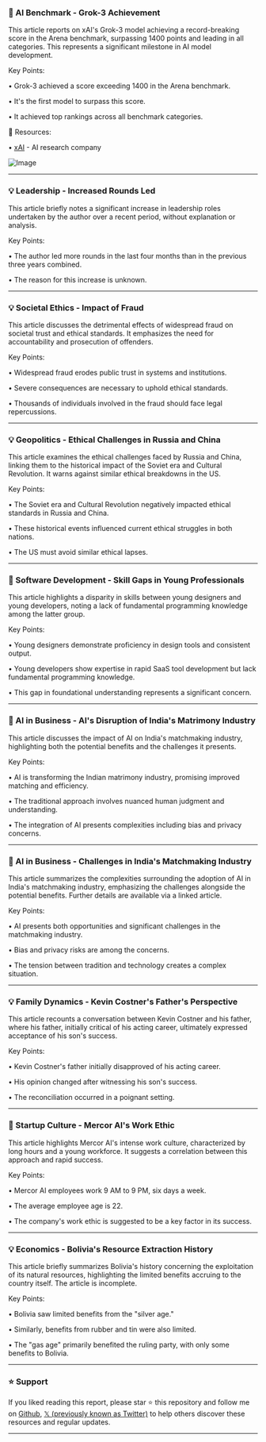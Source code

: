 ### 🤖 AI Benchmark - Grok-3 Achievement

This article reports on xAI's Grok-3 model achieving a record-breaking score in the Arena benchmark, surpassing 1400 points and leading in all categories.  This represents a significant milestone in AI model development.

Key Points:

• Grok-3 achieved a score exceeding 1400 in the Arena benchmark.


• It's the first model to surpass this score.


• It achieved top rankings across all benchmark categories.


🔗 Resources:

• [xAI](https://xai.com/) -  AI research company


![Image](https://pbs.twimg.com/media/GkCwmF8XsAAmpIp?format=jpg&name=small)



---
### 💡 Leadership - Increased Rounds Led

This article briefly notes a significant increase in leadership roles undertaken by the author over a recent period, without explanation or analysis.

Key Points:

•  The author led more rounds in the last four months than in the previous three years combined.


• The reason for this increase is unknown.


---
### 💡 Societal Ethics - Impact of Fraud

This article discusses the detrimental effects of widespread fraud on societal trust and ethical standards. It emphasizes the need for accountability and prosecution of offenders.

Key Points:

• Widespread fraud erodes public trust in systems and institutions.


•  Severe consequences are necessary to uphold ethical standards.


• Thousands of individuals involved in the fraud should face legal repercussions.


---
### 💡 Geopolitics - Ethical Challenges in Russia and China

This article examines the ethical challenges faced by Russia and China, linking them to the historical impact of the Soviet era and Cultural Revolution.  It warns against similar ethical breakdowns in the US.

Key Points:

• The Soviet era and Cultural Revolution negatively impacted ethical standards in Russia and China.


•  These historical events influenced current ethical struggles in both nations.


• The US must avoid similar ethical lapses.


---
### 🤖 Software Development - Skill Gaps in Young Professionals

This article highlights a disparity in skills between young designers and young developers, noting a lack of fundamental programming knowledge among the latter group.

Key Points:

• Young designers demonstrate proficiency in design tools and consistent output.


• Young developers show expertise in rapid SaaS tool development but lack fundamental programming knowledge.


• This gap in foundational understanding represents a significant concern.



---
### 🤖 AI in Business - AI's Disruption of India's Matrimony Industry

This article discusses the impact of AI on India's matchmaking industry, highlighting both the potential benefits and the challenges it presents.

Key Points:

• AI is transforming the Indian matrimony industry, promising improved matching and efficiency.


• The traditional approach involves nuanced human judgment and understanding.


•  The integration of AI presents complexities including bias and privacy concerns.


---
### 🤖 AI in Business - Challenges in India's Matchmaking Industry

This article summarizes the complexities surrounding the adoption of AI in India's matchmaking industry, emphasizing the challenges alongside the potential benefits.  Further details are available via a linked article.

Key Points:

• AI presents both opportunities and significant challenges in the matchmaking industry.


•  Bias and privacy risks are among the concerns.


• The tension between tradition and technology creates a complex situation.


---
### 💡 Family Dynamics - Kevin Costner's Father's Perspective

This article recounts a conversation between Kevin Costner and his father, where his father, initially critical of his acting career, ultimately expressed acceptance of his son's success.

Key Points:

• Kevin Costner's father initially disapproved of his acting career.


•  His opinion changed after witnessing his son's success.


• The reconciliation occurred in a poignant setting.


---
### 🤖 Startup Culture - Mercor AI's Work Ethic

This article highlights Mercor AI's intense work culture, characterized by long hours and a young workforce. It suggests a correlation between this approach and rapid success.

Key Points:

• Mercor AI employees work 9 AM to 9 PM, six days a week.


• The average employee age is 22.


• The company's work ethic is suggested to be a key factor in its success.



---
### 💡 Economics - Bolivia's Resource Extraction History

This article briefly summarizes Bolivia's history concerning the exploitation of its natural resources, highlighting the limited benefits accruing to the country itself.  The article is incomplete.

Key Points:

•  Bolivia saw limited benefits from the "silver age."


•  Similarly, benefits from rubber and tin were also limited.


• The "gas age" primarily benefited the ruling party, with only some benefits to Bolivia.


---

### ⭐️ Support

If you liked reading this report, please star ⭐️ this repository and follow me on [Github](https://github.com/Drix10), [𝕏 (previously known as Twitter)](https://x.com/DRIX_10_) to help others discover these resources and regular updates.

---